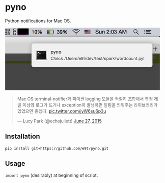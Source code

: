 # pyno

Python notifications for Mac OS.

![](images/screenshot.png)

<blockquote class="twitter-tweet" data-cards="hidden" lang="en"><p lang="ko" dir="ltr">Mac OS terminal-notifier과 파이썬 logging 모듈을 적절히 조합해서 특정 레벨 이상의 로그가 뜨거나 exception이 발생하면 알림을 띄워주는 라이브러리가 있었으면 좋겠다. <a href="http://t.co/jyW6su6p3u">pic.twitter.com/jyW6su6p3u</a></p>&mdash; Lucy Park (@echojuliett) <a href="https://twitter.com/echojuliett/status/614740315816116224">June 27, 2015</a></blockquote>
<script async src="//platform.twitter.com/widgets.js" charset="utf-8"></script>

## Installation

    pip install git+https://github.com/e9t/pyno.git

## Usage

`import pyno` (desirably) at beginning of script.

